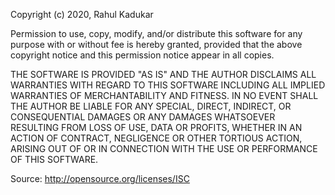 Copyright (c) 2020, Rahul Kadukar

Permission to use, copy, modify, and/or distribute this software for any purpose with or without fee is
hereby granted, provided that the above copyright notice and this permission notice appear in all copies.

THE SOFTWARE IS PROVIDED "AS IS" AND THE AUTHOR DISCLAIMS ALL WARRANTIES WITH REGARD TO THIS SOFTWARE
INCLUDING ALL IMPLIED WARRANTIES OF MERCHANTABILITY AND FITNESS. IN NO EVENT SHALL THE AUTHOR BE LIABLE
FOR ANY SPECIAL, DIRECT, INDIRECT, OR CONSEQUENTIAL DAMAGES OR ANY DAMAGES WHATSOEVER RESULTING FROM LOSS
OF USE, DATA OR PROFITS, WHETHER IN AN ACTION OF CONTRACT, NEGLIGENCE OR OTHER TORTIOUS ACTION, ARISING
OUT OF OR IN CONNECTION WITH THE USE OR PERFORMANCE OF THIS SOFTWARE.

Source: http://opensource.org/licenses/ISC